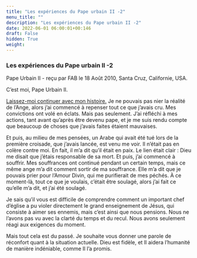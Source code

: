 ```yaml
---
title: "Les expériences du Pape urbain II -2"
menu_title: ""
description: "Les expériences du Pape urbain II -2"
date: 2022-06-01 06:00:01+00:146
draft: False
hidden: True
weight:
---
```

### Les expériences du Pape urbain II -2

Pape Urbain II - reçu par FAB le 18 Août 2010, Santa Cruz, Californie, USA.

C’est moi, Pape Urbain II.

[Laissez-moi continuer avec mon histoire.](/fr-contemporary-messages/fr-contemporary-messages-by-date-order/fr-contemporary-messages-2010/fr-2010-8-17-1-fab-pope-urban-ii/) Je ne pouvais pas nier la réalité de l’Ange, alors j’ai commencé à repenser tout ce que j’avais cru. Mes convictions ont volé en éclats. Mais pas seulement. J’ai réfléchi à mes actions, tant avant qu’après être devenu pape, et je me suis rendu compte que beaucoup de choses que j’avais faites étaient mauvaises.

Et puis, au milieu de mes pensées, un Arabe qui avait été tué lors de la première croisade, que j’avais lancée, est venu me voir. Il n’était pas en colère contre moi. En fait, il m’a dit qu’il était en paix. Le lien était clair : Dieu me disait que j’étais responsable de sa mort. Et puis, j’ai commencé à souffrir. Mes souffrances ont continué pendant un certain temps, mais ce même ange m’a dit comment sortir de ma souffrance. Elle m’a dit que je pouvais prier pour l’Amour Divin, qui me purifierait de mes péchés. À ce moment-là, tout ce que je voulais, c’était être soulagé, alors j’ai fait ce qu’elle m’a dit, et j’ai été soulagé.

Je sais qu’il vous est difficile de comprendre comment un important chef d’église a pu violer directement le grand enseignement de Jésus, qui consiste à aimer ses ennemis, mais c’est ainsi que nous pensions. Nous ne l’avons pas vu avec la clarté du temps et du recul. Nous avons seulement réagi aux exigences du moment.

Mais tout cela est du passé. Je souhaite vous donner une parole de réconfort quant à la situation actuelle. Dieu est fidèle, et Il aidera l’humanité de manière indéniable, comme Il l’a promis.